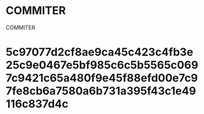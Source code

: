 # COMMITER
COMMITER






# 5c97077d2cf8ae9ca45c423c4fb3e25c9e0467e5bf985c6c5b5565c0697c9421c65a480f9e45f88efd00e7c97fe8cb6a7580a6b731a395f43c1e49116c837d4c

